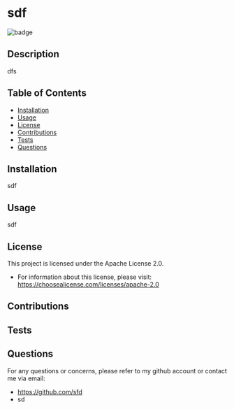 # sdf


![badge](https://img.shields.io/badge/license-Apache_License_2.0-purple)


  ## Description
  dfs

  ## Table of Contents
  - [Installation](#installation)
  - [Usage](#usage)
  - [License](#license)
  - [Contributions](#contributions)
  - [Tests](#tests)
  - [Questions](#questions)

  ## Installation
  sdf

  ## Usage
  sdf

  ## License
This project is licensed under the Apache License 2.0.
- For information about this license, please visit: https://choosealicense.com/licenses/apache-2.0

## Contributions
  

## Tests
  

  ## Questions
  For any questions or concerns, please refer to my github account or contact me via email:
- https://github.com/sfd
- sd
